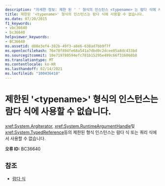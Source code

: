 ```yaml
---
description: "자세한 정보: 제한 된 ' ' 형식의 인스턴스 <typename> 는 람다 식에 사용할 수 없습니다."
title: 제한된 '<typename>' 형식의 인스턴스는 람다 식에 사용할 수 없습니다.
ms.date: 07/20/2015
f1_keywords:
- vbc36640
- bc36640
helpviewer_keywords:
- BC36640
ms.assetid: d88e3ef4-382b-49f3-a8e6-638ad7bb9f7f
ms.openlocfilehash: 76e78f894fe68a541a7dbd0c2dcee85a8dc433bd
ms.sourcegitcommit: 10e719780594efc781b15295e499c66f316068b8
ms.translationtype: MT
ms.contentlocale: ko-KR
ms.lasthandoff: 02/14/2021
ms.locfileid: "100436410"
---
```

# <a name="instance-of-restricted-type-typename-cannot-be-used-in-a-lambda-expression"></a>제한된 '\<typename>' 형식의 인스턴스는 람다 식에 사용할 수 없습니다.

<xref:System.ArgIterator>, <xref:System.RuntimeArgumentHandle>및 <xref:System.TypedReference>등의 제한된 형식 인스턴스는 람다 식 또는 쿼리 식에서 사용할 수 없습니다.  
  
 **오류 ID:** BC36640  
  
## <a name="see-also"></a>참조

- [람다 식](../programming-guide/language-features/procedures/lambda-expressions.md)
